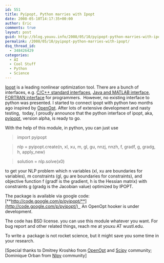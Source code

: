 ```yaml
---
id: 551
title: Pyipopt, Python marries with Ipopt
date: 2008-05-10T14:17:35+00:00
author: Eric
comments: true
layout: post
guid: http://blog.youxu.info/2008/05/10/pyipopt-python-marries-with-ipopt/
permalink: /2008/05/10/pyipopt-python-marries-with-ipopt/
dsq_thread_id:
  - 348426429
categories:
  - AI
  - Cool Stuff
  - Python
  - Science
---
```

[Ipopt](https://projects.coin-or.org/Ipopt) is a leading nonlinear optimization tool. There are a bunch of interfaces, e.g. [C/C++ standard interfaces](http://www.coin-or.org/Ipopt/documentation/node27.html), [Java and MATLAB interface](https://projects.coin-or.org/Ipopt/browser/trunk/Ipopt/contrib?rev=1122), [FORTRAN interface](http://www.coin-or.org/Ipopt/ipopt-fortran.html) for programmers.  However, no existing interface to python was presented. I started to connect ipopt with python two months ago inspired by [OpenOpt](http://scipy.org/scipy/scikits/wiki/OpenOpt). After lots of extensive development and nasty testing,  today, I proudly announce that the python interface of ipopt, aka, [pyipopt](http://code.google.com/p/pyipopt/), version alpha, is ready to go.

With the help of this module, in python, you can just use

> import pyipopt
  
> nlp = pyipopt.create(n, xl, xu, m, gl, gu, nnzj, nnzh, f, gradf, g, gradg, h, apply_new)
  
> solution = nlp.solve(x0)

to get your NLP problem which n variables (xl, xu are boundaries for variables), m constraints (gl, gu are boundaries for constraints), and objective function f (gradf is the gradient, h is the Hessian matrix) with constraints g (gradg is the Jacobian value) optimized by IPOPT.

The package is available via google code: [**http://code.google.com/p/pyipopt/**](http://code.google.com/p/pyipopt/)   An OpenOpt hooker is under development.

The code has BSD license. you can use this module whatever you want. For bug report and other related things, reach me at youxu AT wustl.edu.

To write a  package is not rocket science, but it might save you some time in your research.

[Special thanks to Dmitrey Kroshko from [OpenOpt](http://scipy.org/scipy/scikits/wiki/OpenOpt) and [Scipy](http://www.scipy.org/) community; Dominique Orban from [Nlpy](http://nlpy.sourceforge.net/) community]